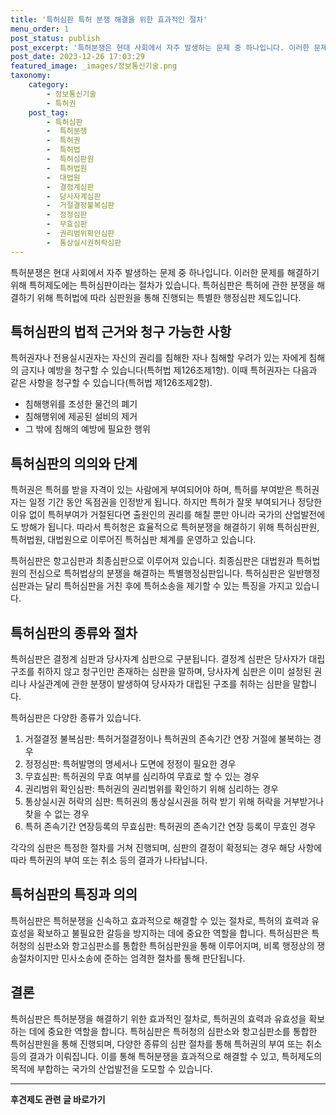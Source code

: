 ```yaml
---
title: '특허심판 특허 분쟁 해결을 위한 효과적인 절차'
menu_order: 1
post_status: publish
post_excerpt: '특허분쟁은 현대 사회에서 자주 발생하는 문제 중 하나입니다. 이러한 문제를 해결하기 위해 특허제도에는 특허심판이라는 절차가 있습니다. 특허심판은 특허에 관한 분쟁을 해결하기 위해 특허법에 따라 심판원을 통해 진행되는 특별한 행정심판 제도입니다.'
post_date: 2023-12-26 17:03:29
featured_image: _images/정보통신기술.png
taxonomy:
    category:
        - 정보통신기술
        - 특허권
    post_tag:
        - 특허심판
        -  특허분쟁
        -  특허권
        -  특허법
        -  특허심판원
        -  특허법원
        -  대법원
        -  결정계심판
        -  당사자계심판
        -  거절결정불복심판
        -  정정심판
        -  무효심판
        -  권리범위확인심판
        -  통상실시권허락심판
---
```



특허분쟁은 현대 사회에서 자주 발생하는 문제 중 하나입니다. 이러한 문제를 해결하기 위해 특허제도에는 특허심판이라는 절차가 있습니다. 특허심판은 특허에 관한 분쟁을 해결하기 위해 특허법에 따라 심판원을 통해 진행되는 특별한 행정심판 제도입니다.

## 특허심판의 법적 근거와 청구 가능한 사항

특허권자나 전용실시권자는 자신의 권리를 침해한 자나 침해할 우려가 있는 자에게 침해의 금지나 예방을 청구할 수 있습니다(특허법 제126조제1항). 이때 특허권자는 다음과 같은 사항을 청구할 수 있습니다(특허법 제126조제2항).

- 침해행위를 조성한 물건의 폐기
- 침해행위에 제공된 설비의 제거
- 그 밖에 침해의 예방에 필요한 행위

## 특허심판의 의의와 단계

특허권은 특허를 받을 자격이 있는 사람에게 부여되어야 하며, 특허를 부여받은 특허권자는 일정 기간 동안 독점권을 인정받게 됩니다. 하지만 특허가 잘못 부여되거나 정당한 이유 없이 특허부여가 거절된다면 출원인의 권리를 해칠 뿐만 아니라 국가의 산업발전에도 방해가 됩니다. 따라서 특허청은 효율적으로 특허분쟁을 해결하기 위해 특허심판원, 특허법원, 대법원으로 이루어진 특허심판 체계를 운영하고 있습니다.

특허심판은 항고심판과 최종심판으로 이루어져 있습니다. 최종심판은 대법원과 특허법원의 전심으로 특허법상의 분쟁을 해결하는 특별행정심판입니다. 특허심판은 일반행정심판과는 달리 특허심판을 거친 후에 특허소송을 제기할 수 있는 특징을 가지고 있습니다.

## 특허심판의 종류와 절차

특허심판은 결정계 심판과 당사자계 심판으로 구분됩니다. 결정계 심판은 당사자가 대립 구조를 취하지 않고 청구인만 존재하는 심판을 말하며, 당사자계 심판은 이미 설정된 권리나 사실관계에 관한 분쟁이 발생하여 당사자가 대립된 구조를 취하는 심판을 말합니다.

특허심판은 다양한 종류가 있습니다.

1. 거절결정 불복심판: 특허거절결정이나 특허권의 존속기간 연장 거절에 불복하는 경우
2. 정정심판: 특허발명의 명세서나 도면에 정정이 필요한 경우
3. 무효심판: 특허권의 무효 여부를 심리하여 무효로 할 수 있는 경우
4. 권리범위 확인심판: 특허권의 권리범위를 확인하기 위해 심리하는 경우
5. 통상실시권 허락의 심판: 특허권의 통상실시권을 허락 받기 위해 허락을 거부받거나 찾을 수 없는 경우
6. 특허 존속기간 연장등록의 무효심판: 특허권의 존속기간 연장 등록이 무효인 경우

각각의 심판은 특정한 절차를 거쳐 진행되며, 심판의 결정이 확정되는 경우 해당 사항에 따라 특허권의 부여 또는 취소 등의 결과가 나타납니다.

## 특허심판의 특징과 의의

특허심판은 특허분쟁을 신속하고 효과적으로 해결할 수 있는 절차로, 특허의 효력과 유효성을 확보하고 불필요한 갈등을 방지하는 데에 중요한 역할을 합니다. 특허심판은 특허청의 심판소와 항고심판소를 통합한 특허심판원을 통해 이루어지며, 비록 행정상의 쟁송절차이지만 민사소송에 준하는 엄격한 절차를 통해 판단됩니다.

## 결론

특허심판은 특허분쟁을 해결하기 위한 효과적인 절차로, 특허권의 효력과 유효성을 확보하는 데에 중요한 역할을 합니다. 특허심판은 특허청의 심판소와 항고심판소를 통합한 특허심판원을 통해 진행되며, 다양한 종류의 심판 절차를 통해 특허권의 부여 또는 취소 등의 결과가 이뤄집니다. 이를 통해 특허분쟁을 효과적으로 해결할 수 있고, 특허제도의 목적에 부합하는 국가의 산업발전을 도모할 수 있습니다.
<!-- wp:separator -->
<hr class="wp-block-separator has-alpha-channel-opacity"/>
<!-- /wp:separator -->

<!-- wp:group {"backgroundColor":"base","layout":{"type":"constrained"}} -->
<div class="wp-block-group has-base-background-color has-background"><!-- wp:paragraph {"align":"center","fontSize":"medium"} -->
<p class="has-text-align-center has-large-font-size"><strong>후견제도 관련 글 바로가기</strong></p>
<!-- /wp:paragraph -->


<!-- wp:latest-posts
{"categories":[{"id":1980,"count":19,"description":"","link":"https://uknowlaw.com/category/%ed%9b%84%ea%b2%ac%ec%a0%9c%eb%8f%84/","name":"후견제도","slug":"후견제도","taxonomy":"category","parent":0,"meta":[],"_links":{"self":[{"href":"https://uknowlaw.com/wp-json/wp/v2/categories/1980"}],"collection":[{"href":"https://uknowlaw.com/wp-json/wp/v2/categories"}],"about":[{"href":"https://uknowlaw.com/wp-json/wp/v2/taxonomies/category"}],"wp:post_type":[{"href":"https://uknowlaw.com/wp-json/wp/v2/posts?categories=1980"}],"curies":[{"name":"wp","href":"https://api.w.org/{rel}","templated":true}]}}],"postsToShow":100,"excerptLength":28,"postLayout":"grid","columns":2,"featuredImageAlign":"left","featuredImageSizeSlug":"large","fontSize":"small"} /--></div>
<!-- /wp:group -->